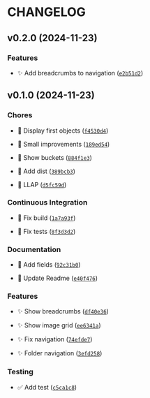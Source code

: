 # CHANGELOG


## v0.2.0 (2024-11-23)

### Features

- ✨ Add breadcrumbs to navigation
  ([`e2b51d2`](https://github.com/robvanderleek/s3serve/commit/e2b51d22458b042c5634b305a8b910ba07489a69))


## v0.1.0 (2024-11-23)

### Chores

- 🚧 Display first objects
  ([`f4530d4`](https://github.com/robvanderleek/s3serve/commit/f4530d48fc99d86c33d467e9881ad04ddd2d4e7c))

- 🚧 Small improvements
  ([`189ed54`](https://github.com/robvanderleek/s3serve/commit/189ed5426bb580f789eb0c07d175688b1a357bb9))

- 🚧 Show buckets
  ([`884f1e3`](https://github.com/robvanderleek/s3serve/commit/884f1e3b79dc8f28eaf981aa8bd54e54eb787c2b))

- 🚧 Add dist
  ([`389bcb3`](https://github.com/robvanderleek/s3serve/commit/389bcb345507b9f3eeaab0b7b900471ada1c9922))

- 🚧 LLAP
  ([`d5fc59d`](https://github.com/robvanderleek/s3serve/commit/d5fc59d40aa06576435d02628a523d59fe076910))

### Continuous Integration

- 💚 Fix build
  ([`1a7a93f`](https://github.com/robvanderleek/s3serve/commit/1a7a93f6c92a172109ef67e602cc7ef2ff30bb31))

- 💚 Fix tests
  ([`8f3d3d2`](https://github.com/robvanderleek/s3serve/commit/8f3d3d20b1f6408e43d7dc28fea9d4e4182bdfa2))

### Documentation

- 📝 Add fields
  ([`92c31b0`](https://github.com/robvanderleek/s3serve/commit/92c31b05ae22ae6c192d0cc1df6c33b87f140123))

- 📝 Update Readme
  ([`e40f476`](https://github.com/robvanderleek/s3serve/commit/e40f476e650a81609e633d6713482062c6610253))

### Features

- ✨ Show breadcrumbs
  ([`df40e36`](https://github.com/robvanderleek/s3serve/commit/df40e3611c104f76995df5868eb5e0b0bfede6ec))

- ✨ Show image grid
  ([`ee6341a`](https://github.com/robvanderleek/s3serve/commit/ee6341aaa55dd911b736cb95b82fb2927f1fbf05))

- ✨ Fix navigation
  ([`74efde7`](https://github.com/robvanderleek/s3serve/commit/74efde7c64716a30be4b9d081ef80e6d60182eaa))

- ✨ Folder navigation
  ([`3efd258`](https://github.com/robvanderleek/s3serve/commit/3efd2584a9710e6a459c8261ed3fae0be86de38b))

### Testing

- ✅ Add test
  ([`c5ca1c8`](https://github.com/robvanderleek/s3serve/commit/c5ca1c8f6bad1009de00bdc2934a7dc6281c25ad))
